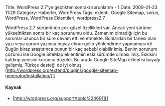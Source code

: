 Title: WordPress 2.7&#039;ye geçtikten sonraki sorunlarım - 1
Date: 2009-01-23 11:29
Category: Haberler, WordPress
Tags: eklenti, Google Sitemap, sorun, WordPress, WordPress Eklentileri, wordpress2.7

WordPress 2.7 sürümünün çok güzel özellikleri var. Ancak yeni sürüme
yükselttikten sonra bir kaç sorunumu oldu. Zamanım olmadığı için bu
sorunlar uzunca bir süre devam etti ve etmekte. Bunlardan bir tanesi
olan yazı veya yorum yazınca beyaz ekran gelip yönlendirme yapmaması
idi. Bugün biraz araştırınca bunun bir kaç sebebi olabilir imiş. Benim
sorunum çözümü ise Google SiteMap eklentimin eski sürümde olması imiş.
Eskisini kaldırıp yenisini kurunca düzeldi. Bu arada Google SiteMap
eklentisi bayağı gelişmiş. Türkçe desteği de iyi olmuş.
[http://wordpress.org/extend/plugins/google-sitemap-generator/installation/][]

#### Kaynak

-   [http://wordpress.org/support/topic/224691][]

</p>

  [http://wordpress.org/extend/plugins/google-sitemap-generator/installation/]: http://wordpress.org/extend/plugins/google-sitemap-generator/installation/
  [http://wordpress.org/support/topic/224691]: http://wordpress.org/support/topic/224691
